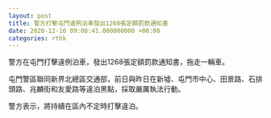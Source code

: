 ```yaml
---
layout: post
title: 警方打擊屯門違例泊車發出1268張定額罰款通知書
date: 2020-12-16 09:08:41.000000000 +08:00
categories: rthk
---
```


警方在屯門打擊違例泊車，發出1268張定額罰款通知書，拖走一輛車。

屯門警區聯同新界北總區交通部，前日與昨日在新墟、屯門市中心、田景路、石排頭路、兆麟街和友愛路等違泊黑點，採取嚴厲執法行動。

警方表示，將持續在區內不定時打擊違泊。
